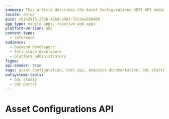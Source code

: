 ```yaml
---
summary: This article describes the Asset Configurations REST API endpoint details.
locale: en-us
guid: cb142916-250b-42b9-a983-7ccdaa028480
app_type: mobile apps, reactive web apps
platform-version: odc
content-type:
  - reference
audience:
  - backend developers
  - full stack developers
  - platform administrators
figma:
api-render: true
tags: asset configuration, rest api, endpoint documentation, odc platform, api reference
outsystems-tools:
  - odc studio
  - odc portal
---
```

# Asset Configurations API

<style>
#b3-b4-b1-InjectHTMLWrapper {height: auto!important}
.image-zoom div div{height: auto!important}
rapi-doc::part(section-overview-title) {display: none}
</style>

<rapi-doc spec-url = 'resources/asset-configurations-api-v1-public.json'  theme = 'light' nav-bg-color = '#fff' show-header = 'false'  show-info = 'true'  allow-authentication ='false'  allow-server-selection = 'true' default-api-server = 'https://{odc-portal-domain}/api/identity/v1'  allow-api-list-style-selection ='false' render-style = 'view' layout = 'column' show-method-in-nav-bar = 'as-plain-text' use-path-in-nav-bar = 'true' allow-spec-file-download = 'true' show-side-nav = 'true' allow-try='false' regular-font = 'NotoSans' primary-color = '#242320' bg-color = '#fff' text-color = '#4D4D49' mono-font = 'monospace' allow-schema-description-expand-toggle = 'false' schema-style = 'tree' schema-description-expanded = 'true' default-schema-tab = 'schema'>
</rapi-doc>
